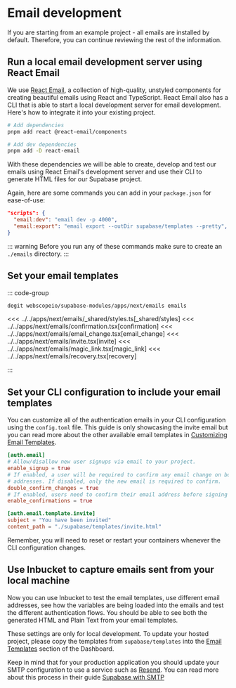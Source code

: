 # Email development

If you are starting from an example project - all emails are installed by default. Therefore, you can continue reviewing the rest of the information.

## Run a local email development server using React Email

We use [React Email](https://react.email/docs/cli), a collection of high-quality, unstyled components for creating beautiful emails using React and TypeScript. React Email also has a CLI that is able to start a local development server for email development. Here's how to integrate it into your existing project.

```bash
# Add dependencies
pnpm add react @react-email/components

# Add dev dependencies
pnpm add -D react-email
```

With these dependencies we will be able to create, develop and test our emails using React Email's development server and use their CLI to generate HTML files for our Supabase project.

Again, here are some commands you can add in your `package.json` for ease-of-use:

```json
"scripts": {
  "email:dev": "email dev -p 4000",
  "email:export": "email export --outDir supabase/templates --pretty",
}
```

::: warning
Before you run any of these commands make sure to create an `./emails` directory.
:::

## Set your email templates

::: code-group

```bash [Using degit]
degit webscopeio/supabase-modules/apps/next/emails emails
```

<<< ../../apps/next/emails/_shared/styles.ts[_shared/styles]
<<< ../../apps/next/emails/confirmation.tsx[confirmation]
<<< ../../apps/next/emails/email_change.tsx[email_change]
<<< ../../apps/next/emails/invite.tsx[invite]
<<< ../../apps/next/emails/magic_link.tsx[magic_link]
<<< ../../apps/next/emails/recovery.tsx[recovery]

:::

## Set your CLI configuration to include your email templates

You can customize all of the authentication emails in your CLI configuration using the `config.toml` file. This guide is only showcasing the invite email but you can read more about the other available email templates in [Customizing Email Templates](https://supabase.com/docs/guides/cli/customizing-email-templates).

```toml
[auth.email]
# Allow/disallow new user signups via email to your project.
enable_signup = true
# If enabled, a user will be required to confirm any email change on both the old, and new email
# addresses. If disabled, only the new email is required to confirm.
double_confirm_changes = true
# If enabled, users need to confirm their email address before signing in.
enable_confirmations = true

[auth.email.template.invite]
subject = "You have been invited"
content_path = "./supabase/templates/invite.html"

```

Remember, you will need to reset or restart your containers whenever the CLI configuration changes.

## Use Inbucket to capture emails sent from your local machine

Now you can use Inbucket to test the email templates, use different email addresses, see how the variables are being loaded into the emails and test the different authentication flows. You should be able to see both the generated HTML and Plain Text from your email templates.

These settings are only for local development. To update your hosted project, please copy the templates from `supabase/templates` into the [Email Templates](https://arc.net/l/quote/kjchbwqk) section of the Dashboard.

Keep in mind that for your production application you should update your SMTP configuration to use a service such as [Resend](https://resend.com). You can read more about this process in their guide [Supabase with SMTP](https://resend.com/docs/send-with-supabase-smtp)
